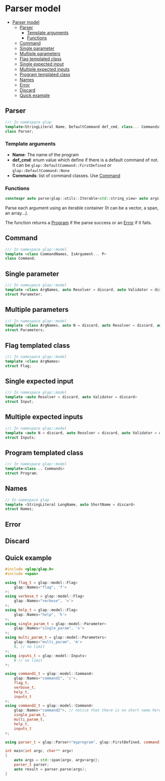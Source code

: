 # Parser model

- [Parser model](#parser-model)
  - [Parser](#parser)
    - [Template arguments](#template-arguments)
    - [Functions](#functions)
  - [Command](#command)
  - [Single parameter](#single-parameter)
  - [Multiple parameters](#multiple-parameters)
  - [Flag templated class](#flag-templated-class)
  - [Single expected input](#single-expected-input)
  - [Multiple expected inputs](#multiple-expected-inputs)
  - [Program templated class](#program-templated-class)
  - [Names](#names)
  - [Error](#error)
  - [Discard](#discard)
  - [Quick example](#quick-example)

## Parser

```cpp
/// In namespace glap
template<StringLiteral Name, DefaultCommand def_cmd, class... Commands>
class Parser;
```

### Template arguments

* **Name**: The name of the program
* **def_cmd**: enum value which define if there is a default command of not. It can be `glap::DefaultCommand::FirstDefined` or `glap::DefaultCommand::None`
* **Commands**: list of command classes. Use [Command](#command)

### Functions

```cpp
constexpr auto parse(glap::utils::Iterable<std::string_view> auto args) const -> PosExpected<model::Program<Commands...>>;
```
Parse each argument using an iterable container (It can be a vector, a span, an array...).

The function returns a [Program](#program-templated-class) if the parse success or an [Error](#error) if it fails.

## Command
```cpp
/// In namespace glap::model
template <class CommandNames, IsArgument... P>
class Command;
```
## Single parameter
```cpp
/// In namespace glap::model
template <class ArgNames, auto Resolver = discard, auto Validator = discard>
struct Parameter;
```
## Multiple parameters
```cpp
/// In namespace glap::model
template <class ArgNames, auto N = discard, auto Resolver = discard, auto Validator = discard>
struct Parameters;
```
## Flag templated class
```cpp
/// In namespace glap::model
template <class ArgNames>
struct Flag;
```
## Single expected input
```cpp
/// In namespace glap::model
template <auto Resolver = discard, auto Validator = discard>
struct Input;
```
## Multiple expected inputs
```cpp
/// In namespace glap::model
template <auto N = discard, auto Resolver = discard, auto Validator = discard>
struct Inputs;
```

## Program templated class
```cpp
/// In namespace glap::model
template<class... Commands>
struct Program;
```

## Names

```cpp
// In namespace glap
template <StringLiteral LongName, auto ShortName = discard> 
struct Names;
```

## Error

## Discard

## Quick example

```cpp
#include <glap/glap.h>
#include <span>

using flag_t = glap::model::Flag<
    glap::Names<"flag", 'f'>
>;
using verbose_t = glap::model::Flag<
    glap::Names<"verbose", 'v'>
>;
using help_t = glap::model::Flag<
    glap::Names<"help", 'h'>
>;
using single_param_t = glap::model::Parameter<
    glap::Names<"single_param", 's'>
>;
using multi_param_t = glap::model::Parameters<
    glap::Names<"multi_param", 'm'>
    0, // no limit
>;
using inputs_t = glap::model::Inputs<
    0 // no limit
>;

using command1_t = glap::model::Command<
    glap::Names<"command1", 'c'>, 
    flag_t, 
    verbose_t, 
    help_t, 
    inputs_t
>;
using command2_t = glap::model::Command<
    glap::Names<"command2">, // notice that there is no short name here
    single_param_t, 
    multi_param_t, 
    help_t, 
    inputs_t
>;

using parser_t = glap::Parser<"myprogram", glap::FirstDefined, command1_t, command2_t>;

int main(int argc, char** argv)
{
    auto args = std::span{argv, argv+argc};
    parser_t parser;
    auto result = parser.parse(args);
}
```